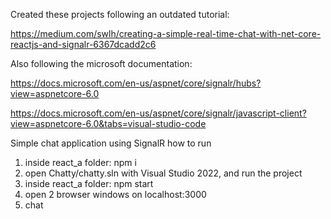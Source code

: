 Created these projects following an outdated tutorial:

https://medium.com/swlh/creating-a-simple-real-time-chat-with-net-core-reactjs-and-signalr-6367dcadd2c6

Also following the microsoft documentation:

https://docs.microsoft.com/en-us/aspnet/core/signalr/hubs?view=aspnetcore-6.0

https://docs.microsoft.com/en-us/aspnet/core/signalr/javascript-client?view=aspnetcore-6.0&tabs=visual-studio-code

Simple chat application using SignalR
how to run

1. inside react_a folder: npm i
2. open Chatty/chatty.sln with Visual Studio 2022, and run the project
3. inside react_a folder: npm start
4. open 2 browser windows on localhost:3000
5. chat
